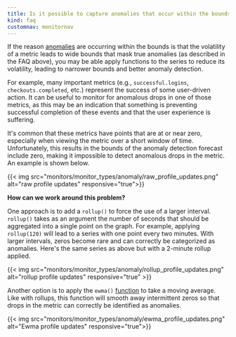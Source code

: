 ```yaml
---
title: Is it possible to capture anomalies that occur within the bounds?
kind: faq
customnav: monitornav
---
```


If the reason [anomalies](/monitors/monitor_types/anomaly) are occurring within the bounds is that the volatility of a metric leads to wide bounds that mask true anomalies (as described in the FAQ above), you may be able apply functions to the series to reduce its volatility, leading to narrower bounds and better anomaly detection.

For example, many important metrics (e.g., `successful.logins`, `checkouts.completed`, etc.) represent the success of some user-driven action. It can be useful to monitor for anomalous drops in one of those metrics, as this may be an indication that something is preventing successful completion of these events and that the user experience is suffering.

It's common that these metrics have points that are at or near zero, especially when viewing the metric over a short window of time. Unfortunately, this results in the bounds of the anomaly detection forecast include zero, making it impossible to detect anomalous drops in the metric. An example is shown below.

{{< img src="monitors/monitor_types/anomaly/raw_profile_updates.png" alt="raw profile updates" responsive="true">}}

**How can we work around this problem?**  

One approach is to add a `rollup()` to force the use of a larger interval. `rollup()` takes as an argument the number of seconds that should be aggregated into a single point on the graph. For example, applying `rollup(120)` will lead to a series with one point every two minutes. With larger intervals, zeros become rare and can correctly be categorized as anomalies. Here's the same series as above but with a 2-minute rollup applied.

{{< img src="monitors/monitor_types/anomaly/rollup_profile_updates.png" alt="rollup profile updates" responsive="true" >}}

Another option is to apply the `ewma()` [function](/graphing/miscellaneous/functions) to take a moving average. Like with rollups, this function will smooth away intermittent zeros so that drops in the metric can correctly be identified as anomalies.

{{< img src="monitors/monitor_types/anomaly/ewma_profile_updates.png" alt="Ewma profile updates" responsive="true">}}